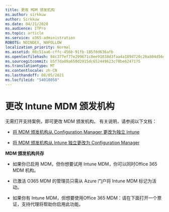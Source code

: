```yaml
---
title: 更改 MDM 颁发机构
ms.author: sirkkuw
author: Sirkkuw
ms.date: 04/21/2020
ms.audience: ITPro
ms.topic: article
ms.service: o365-administration
ROBOTS: NOINDEX, NOFOLLOW
localization_priority: Normal
ms.assetid: 08c51aa6-cffc-456b-91fb-185f0d636afb
ms.openlocfilehash: 84c377ef77e299671c0ee91838d3faa4a189d720c20a804d56d3323823b701c2
ms.sourcegitcommit: b5f7da89a650d2915dc652449623c78be6247175
ms.translationtype: MT
ms.contentlocale: zh-CN
ms.lasthandoff: 08/05/2021
ms.locfileid: "54018058"
---
```

# <a name="change-intune-mdm-authority"></a>更改 Intune MDM 颁发机构

无需打开支持案例，即可更改 MDM 颁发机构。 有关说明，请参阅以下文档：
  
- [将 MDM 颁发机构从 Configuration Manager 更改为独立 Intune](https://docs.microsoft.com/configmgr/mdm/deploy-use/migrate-change-mdm-authority)
    
- [将 MDM 颁发机构从 Intune 独立更改为 Configuration Manager](https://docs.microsoft.com/configmgr/mdm/deploy-use/change-mdm-authority)
    
 **MDM 颁发机构共存**
  
- 如果你已启用 MDM，但你想要试用 Intune MDM，你可以同时Office 365 MDM 机构。
    
- 已激活 O365 MDM 的管理员只需从 Azure 门户将 Intune MDM 标记为活动。
    
- 如果你有 Intune MDM，但想要使用Office 365 MDM：请在下面打开一个票证，支持代理将帮助你启用此功能。
    

